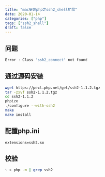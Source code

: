 ```yaml
---
title: "mac安装php之ssh2_shell扩展"
date: 2020-01-14
categories: ["php"]
tags: ["ssh2_shell"]
draft: false 
---
```

## 问题

```bash
Error : Class 'ssh2_connect' not found
```

## 通过源码安装

```bash
wget https://pecl.php.net/get/ssh2-1.1.2.tgz
tar -zxvf ssh2-1.1.2.tgz
cd ssh2-1.1.2
phpize
./configure --with-ssh2
make
make install
```

## 配置php.ini

```
extensions=ssh2.so
```

## 校验

```bash
~ » php -m | grep ssh2                                                                                                                                                                              ssh2
```

